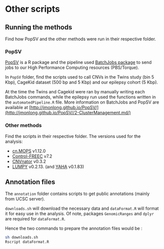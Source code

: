 # Other scripts

## Running the methods

Find how PopSV and the other methods were run in their respective folder.

### PopSV 

[PopSV](http://jmonlong.github.io/PopSV/) is a R package and the pipeline used [BatchJobs package](https://github.com/tudo-r/BatchJobs) to send jobs to our High Performance Computing resources (PBS/Torque).

In `PopSV` folder, find the scripts used to call CNVs in the Twins study (bin 5 Kbp), CageKid dataset (500 bp and 5 Kbp) and our epilepsy cohort (5 Kbp).

At the time the Twins and Cagekid were ran by manually writing each BatchJobs commands, while the epilepsy run used the functions written in the `automatedPipeline.R` file. More information on BatchJobs and PopSV are available at [http://jmonlong.github.io/PopSV/](http://jmonlong.github.io/PopSV//2-ClusterManagement.md/)

### Other methods

Find the scripts in their respective folder. The versions used for the analysis:

+ [cn.MOPS](http://www.bioconductor.org/packages/release/bioc/html/cn.mops.html) v1.12.0
+ [Control-FREEC](http://boevalab.com/FREEC/) v7.2
+ [CNVnator](https://github.com/abyzovlab/CNVnator) v0.3.2
+ [LUMPY](https://github.com/arq5x/lumpy-sv) v0.2.13. (and [YAHA](https://github.com/GregoryFaust/yaha) v0.1.83)


## Annotation files

 The `annotation` folder contains scripts to get public annotations (mainly from UCSC server). 

`downloads.sh` will download the necessary data and `dataFormat.R` will format it for easy use in the analysis. Of note, packages `GenomicRanges` and `dplyr` are required for `dataFormat.R`.

Hence the two commands to prepare the annotation files would be : 

```sh
sh downloads.sh
Rscript dataFormat.R
```


